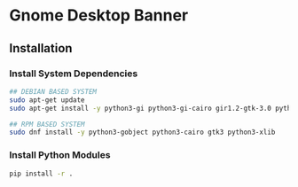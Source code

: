 # Gnome Desktop Banner


## Installation

### Install System Dependencies
```sh
## DEBIAN BASED SYSTEM
sudo apt-get update
sudo apt-get install -y python3-gi python3-gi-cairo gir1.2-gtk-3.0 python3-xlib

## RPM BASED SYSTEM
sudo dnf install -y python3-gobject python3-cairo gtk3 python3-xlib
```

### Install Python Modules

```sh
pip install -r .
```

